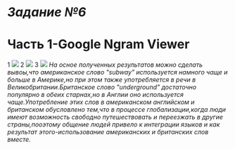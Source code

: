 *Задание №6*
============================
Часть 1-Google Ngram Viewer
============================
1 ![](https://pp.userapi.com/c846418/v846418017/17d0d/Odo_wJgH8jk.jpg)
2 ![](https://pp.userapi.com/c846418/v846418017/17cf9/2RiZyJ9dS1w.jpg)
3 ![](https://pp.userapi.com/c846418/v846418573/16b8e/a2XxrLehsAg.jpg)
*На осное полученных результатов можно сделать вывоы,что американское слово "subway" используется намного чаще и больше в Америке,но при этом также употребляется в речи в Великобритании.Британское слово "underground" достаточно популярно в обеих старнах,но в Англии оно используется чаще.Употребление этих слов в американском английском и британском обусловлено тем,что в процессе глобализации,когда люди имеют возможность свободно путешествовать и переезжать в другие страны,пооэтому общение людей привело к интеграции языков и как результат этого-использование американских и британских слов вместе.*

